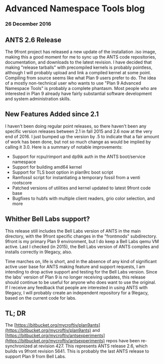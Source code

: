 # Advanced Namespace Tools blog

### 26 December 2016

## ANTS 2.6 Release

The 9front project has released a new update of the installation .iso image, making this a good moment for me to sync up the ANTS code repositories, documentation, and downloads to the latest revision. I have decided that making "release tarballs" with precompiled kernels is probably pointless, although I will probably upload and link a compiled kernel at some point. Compiling from source seems like what Plan 9 users prefer to do. The idea of a mostly non-technical user who wants to use "Plan 9 Advanced Namespace Tools" is probably a complete phantasm. Most people who are interested in Plan 9 already have fairly substantial software development and system administration skills.

## New Features Added since 2.1

I haven't been doing regular point releases, so there haven't been any specific version releases between 2.1 in fall 2015 and 2.6 now at the very end of 2016. I just bumped up the version by .5 to indicate that a fair amount of work has been done, but not so much change as would be implied by calling it 3.0. Here is a summary of notable improvements:

* Support for rcpu/rimport and dp9ik auth in the ANTS boot/service namespace
* Support for building amd64 kernel
* Support for TLS boot option in plan9rc boot script
* Ramfossil script for instantiating a temporary fossil from a venti rootscore
* Patched versions of utilities and kernel updated to latest 9front code base
* Bugfixes to hubfs with multiple client readers, grio color selection, and more

## Whither Bell Labs support?

This release still includes the Bell Labs version of ANTS in the main directory, with the 9front specific changes in the "frontmods" subdirectory. 9front is my primary Plan 9 environment, but I do keep a Bell Labs qemu VM active. Last I checked (in 2015), the Bell Labs version of ANTS compiles and installs correctly in 9legacy, also.

Time marches on, life is short, and in the absence of any kind of significant active user base for ANTS making feature and support requests, I am intending to drop active support and testing for the Bell Labs version. Since the labs' version of Plan 9 is no longer receiving updates, this release should continue to be useful for anyone who does want to use the original. If I receive any feedback that people are interested in using ANTS with 9legacy, I will probably create an independent repository for a 9legacy, based on the current code for labs.

## TL; DR

The [https://bitbucket.org/mycroftiv/plan9ants](https://bitbucket.org/mycroftiv/plan9ants) and [https://bitbucket.org/mycroftiv/antsexperiments](https://bitbucket.org/mycroftiv/antsexperiments) repos have been re-synchronized at revision 427. This represents ANTS release 2.6, which builds vs 9front revision 5641. This is probably the last ANTS release to support Plan 9 from Bell Labs.
